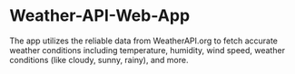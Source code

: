 # Weather-API-Web-App
The app utilizes the reliable data from WeatherAPI.org to fetch accurate weather conditions including temperature, humidity, wind speed, weather conditions (like cloudy, sunny, rainy), and more.

